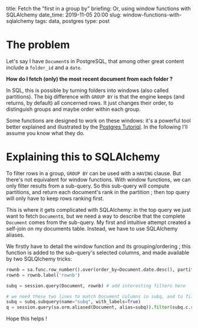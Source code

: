 title: Fetch the "first in a group by"
briefing: Or, using window functions with SQLAlchemy
date_time: 2019-11-05 20:00
slug: window-functions-with-sqlalchemy
tags: data, postgres
type: post


# The problem

Let's say I have `Document`s in PostgreSQL, that among other great content
include a `folder_id` and a `date`.

**How do I fetch (only) the most recent document from each folder ?**

In SQL, this is possible by turning folders into windows (also called partitions).
The big difference with `GROUP BY` is that the engine keeps (and returns, by default) all concerned rows.
It just changes their order, to distinguish groups and maybe order within each group.

Some functions are designed to work on these windows: it's a powerful tool
better explained and illustrated by the 
[Postgres Tutoriql](http://www.postgresqltutorial.com/postgresql-window-function/).
In the following I'll assume you know what they do.

# Explaining this to SQLAlchemy

To filter rows in a group, `GROUP BY` can be used with a `HAVING` clause.
But there's not equivalent for window functions.
With window functions, we can only filter results from a sub-query.
So this sub-query will compute partitions, and return
each document's rank in the partition ;
then top query will only have to keep rows ranking first.

This is where it gets complicated with SQLAlchemy: in the top query we
just want to fetch `Document`s, but we need a way to describe that
the complete `Document` comes from the sub-query.
My first and intuitive attempt created a self-join on my documents table.
Instead, we have to use SQLAlchemy aliases.

We firstly have to detail the window function and its grouping/ordering ;
this function is added to the sub-query's selected columns,
and made available by two SQLQlchemy tricks:

```python
rownb = sa.func.row_number().over(order_by=Document.date.desc(), partition_by=Document.folder_id)
rownb = rownb.label('rownb')

subq = session.query(Document, rownb) # add interesting filters here

# we need these two lines to match Document columns in subq, and to filter by rownb
subq = subq.subquery(name="subq", with_labels=True)
q = session.query(sa.orm.aliased(Document, alias=subq)).filter(subq.c.rownb == 1)
```

Hope this helps !
